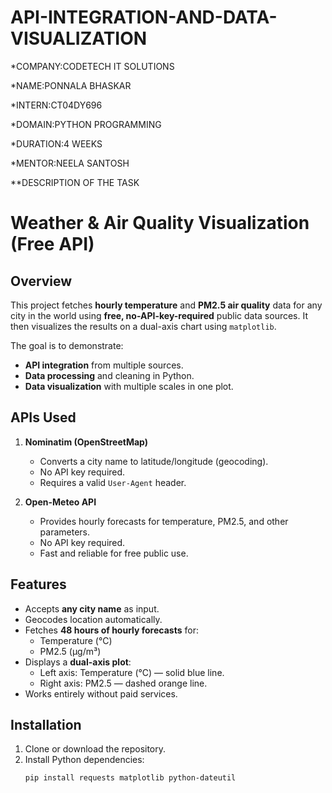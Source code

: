 # API-INTEGRATION-AND-DATA-VISUALIZATION
*COMPANY:CODETECH IT SOLUTIONS

*NAME:PONNALA BHASKAR

*INTERN:CT04DY696

*DOMAIN:PYTHON PROGRAMMING

*DURATION:4 WEEKS

*MENTOR:NEELA SANTOSH

**DESCRIPTION OF THE TASK

# Weather & Air Quality Visualization (Free API)

##  Overview
This project fetches **hourly temperature** and **PM2.5 air quality** data for any city in the world using **free, no-API-key-required** public data sources. It then visualizes the results on a dual-axis chart using `matplotlib`.

The goal is to demonstrate:
- **API integration** from multiple sources.
- **Data processing** and cleaning in Python.
- **Data visualization** with multiple scales in one plot.

## APIs Used
1. **Nominatim (OpenStreetMap)**  
   - Converts a city name to latitude/longitude (geocoding).
   - No API key required.
   - Requires a valid `User-Agent` header.

2. **Open-Meteo API**  
   - Provides hourly forecasts for temperature, PM2.5, and other parameters.
   - No API key required.
   - Fast and reliable for free public use.

##  Features
- Accepts **any city name** as input.
- Geocodes location automatically.
- Fetches **48 hours of hourly forecasts** for:
  - Temperature (°C)
  - PM2.5 (µg/m³)
- Displays a **dual-axis plot**:
  - Left axis: Temperature (°C) — solid blue line.
  - Right axis: PM2.5 — dashed orange line.
- Works entirely without paid services.

##  Installation
1. Clone or download the repository.
2. Install Python dependencies:
   ```bash
   pip install requests matplotlib python-dateutil

